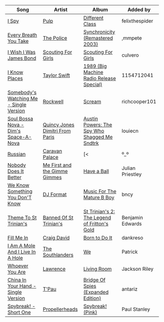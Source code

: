 | Song | Artist | Album | Added by |
|-|-|-|-|
| [I Spy](https://open.spotify.com/track/0NWnWSkFT6p01JDgmQxbTT) | [Pulp](https://open.spotify.com/artist/36E7oYfz3LLRto6l2WmDcD) | [Different Class](https://open.spotify.com/album/3ly9T2L4pqTZijFgQssd3x) | felixthespider |
| [Every Breath You Take](https://open.spotify.com/track/1JSTJqkT5qHq8MDJnJbRE1) | [The Police](https://open.spotify.com/artist/5NGO30tJxFlKixkPSgXcFE) | [Synchronicity (Remastered 2003)](https://open.spotify.com/album/5W9OT0a5iZlBr83a9WMKFY) | ,mmpete |
| [I Wish I Was James Bond](https://open.spotify.com/track/4I99AaNgUyx7oBOz4hOKOv) | [Scouting For Girls](https://open.spotify.com/artist/2wpJOPmf1TIOzrB9mzHifd) | [Scouting For Girls](https://open.spotify.com/album/2x1N0xzA0HQ82mHnMsbbug) | culvero |
| [I Know Places](https://open.spotify.com/track/1fDfzSgIEFWDuX383vRiAv) | [Taylor Swift](https://open.spotify.com/artist/06HL4z0CvFAxyc27GXpf02) | [1989 (Big Machine Radio Release Special)](https://open.spotify.com/album/6EsTJnpahwW6xX20zvqQgZ) | 1154712041 |
| [Somebody's Watching Me - Single Version](https://open.spotify.com/track/6A4Jc8npNo79BOgsrPptLA) | [Rockwell](https://open.spotify.com/artist/3xs0LEzcPXtgNfMNcHzLIP) | [Scream](https://open.spotify.com/album/2X8UOIkZQdcz2Hi5Ynt2uk) | richcooper101 |
| [Soul Bossa Nova - Dim's Space-A-Nova](https://open.spotify.com/track/46uQfnPDWcMs4IMBxXhpXk) | [Quincy Jones](https://open.spotify.com/artist/3rxIQc9kWT6Ueg4BhnOwRK)<br>[Dimitri From Paris](https://open.spotify.com/artist/5Il27M5JXuQLgwDgVrQMgo) | [Austin Powers: The Spy Who Shagged Me Sndtrk](https://open.spotify.com/album/7cE47CWpAUjVQ5sAaFWoko) | louiecn |
| [Russian](https://open.spotify.com/track/3xxlh9UoTkFv4TvHnaoNyn) | [Caravan Palace](https://open.spotify.com/artist/37J1PlAkhRK7yrZUtqaUpQ) | [<|º_º|>](https://open.spotify.com/album/4DrZfbV5FB2Hwzpq6rwArp) | Luke.young. |
| [Nobody Does It Better](https://open.spotify.com/track/69NdyEPjUKCiVr3AndnSQT) | [Me First and the Gimme Gimmes](https://open.spotify.com/artist/0cOVRC8EOwDwXrs3JTrRN5) | [Have a Ball](https://open.spotify.com/album/6Reha7Crh0nd2Ap9XtYAwF) | Julian Priestley |
| [We Know Something You Don'T Know](https://open.spotify.com/track/4C6XnHl5wQ8j5ZhCrObNrh) | [DJ Format](https://open.spotify.com/artist/08b8bBBm9g4yIou2ESJmQN) | [Music For The Mature B Boy](https://open.spotify.com/album/6IUuxKDwFyzeEUvTbm0vVG) | bncy |
| [Theme To St Trinian's](https://open.spotify.com/track/0uAqheBoHRTN6x1kX2i9ov) | [Banned Of St Trinian's](https://open.spotify.com/artist/3YuNeoJH0vX1OCG5pmO6LU) | [St Trinian's 2: The Legend of Fritton's Gold](https://open.spotify.com/album/4ilfDc7ZjcEQc3KMllocT4) | Benjamin Edwards |
| [Fill Me In](https://open.spotify.com/track/0UzsDmdpw0Q14KU4hieQss) | [Craig David](https://open.spotify.com/artist/2JyWXPbkqI5ZJa3gwqVa0c) | [Born to Do It](https://open.spotify.com/album/5TedEgCbtmvDnXzUtXEFJY) | dankreso |
| [I Am A Mole And I Live In A Hole](https://open.spotify.com/track/2bg22XCvvKQrT0NibABT18) | [The Southlanders](https://open.spotify.com/artist/3IbYvqd9wkICpXlkuej1eO) | [We](https://open.spotify.com/album/4o646rahnkHlNXPcAicWPN) | Patrick |
| [Whoever You Are](https://open.spotify.com/track/3lpnEuEJeoYiRdmcM2yFwi) | [Lawrence](https://open.spotify.com/artist/5rwUYLyUq8gBsVaOUcUxpE) | [Living Room](https://open.spotify.com/album/0cI6FYd7CETgvwLQ8j7Y8P) | Jackson Riley |
| [China In Your Hand - Single Version](https://open.spotify.com/track/5yCGnTXgXyw64AnSq6yJaY) | [T'Pau](https://open.spotify.com/artist/47qTcvYlqJGAEsCI7BcENC) | [Bridge Of Spies (Expanded Edition)](https://open.spotify.com/album/42pqPuCrcNziNDC2t6piNU) | antariz |
| [Spybreak! - Short One](https://open.spotify.com/track/1qod7dOo24LuIAGWzXksKS) | [Propellerheads](https://open.spotify.com/artist/3Z7thZHrtFvqp8OpPffPKp) | [Spybreak! (Pink)](https://open.spotify.com/album/73FIaYEWcYWo34XtDTPhfN) | Paul Stanley |